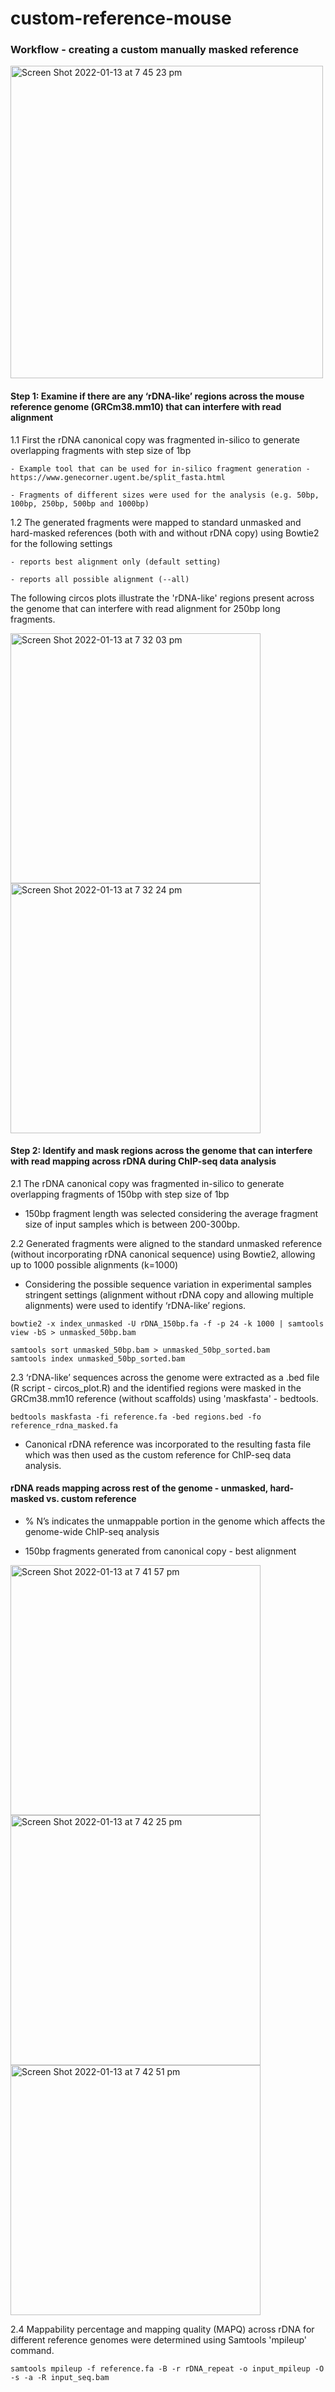 # custom-reference-mouse

### Workflow - creating a custom manually masked reference 
<img width="500" alt="Screen Shot 2022-01-13 at 7 45 23 pm" src="https://user-images.githubusercontent.com/36429476/149296322-0f8179b7-e9b2-48c3-b051-80376efff178.png">

#### Step 1: Examine if there are any ‘rDNA-like’ regions across the mouse reference genome (GRCm38.mm10) that can interfere with read alignment

1.1 First the rDNA canonical copy was fragmented in-silico to generate overlapping fragments with step size of 1bp

	- Example tool that can be used for in-silico fragment generation - https://www.genecorner.ugent.be/split_fasta.html

	- Fragments of different sizes were used for the analysis (e.g. 50bp, 100bp, 250bp, 500bp and 1000bp)

1.2 The generated fragments were mapped to standard unmasked and hard-masked references (both with and without rDNA copy) using Bowtie2 for the following settings
	
  	- reports best alignment only (default setting)
	
  	- reports all possible alignment (--all)

The following circos plots illustrate the 'rDNA-like' regions present across the genome that can interfere with read alignment for 250bp long fragments.

  
<img width="400" alt="Screen Shot 2022-01-13 at 7 32 03 pm" src="https://user-images.githubusercontent.com/36429476/149294286-2cd18221-385c-4f05-813f-7b55d9d0d9c1.png">



<img width="400" alt="Screen Shot 2022-01-13 at 7 32 24 pm" src="https://user-images.githubusercontent.com/36429476/149294299-ec554279-bf66-4d3f-a9f0-a35fa42cef0f.png">


#### Step 2: Identify and mask regions across the genome that can interfere with read mapping across rDNA during ChIP-seq data analysis

2.1 The rDNA canonical copy was fragmented in-silico to generate overlapping fragments of 150bp with step size of 1bp         	

- 150bp fragment length was selected considering the average fragment size of input samples which is between 200-300bp. 


2.2 Generated fragments were aligned to the standard unmasked reference (without incorporating rDNA canonical sequence) using Bowtie2, allowing up to 1000 possible alignments (k=1000)

- Considering the possible sequence variation in experimental samples stringent settings (alignment without rDNA copy and allowing multiple alignments) were used to identify ‘rDNA-like’ regions.

```console
bowtie2 -x index_unmasked -U rDNA_150bp.fa -f -p 24 -k 1000 | samtools view -bS > unmasked_50bp.bam

samtools sort unmasked_50bp.bam > unmasked_50bp_sorted.bam
samtools index unmasked_50bp_sorted.bam
```

2.3 ‘rDNA-like’ sequences across the genome were extracted as a .bed file (R script - circos_plot.R) and the identified regions were masked in the GRCm38.mm10 reference (without scaffolds) using 'maskfasta' - bedtools.

```console
bedtools maskfasta -fi reference.fa -bed regions.bed -fo reference_rdna_masked.fa
```

- Canonical rDNA reference was incorporated to the resulting fasta file which was then used as the custom reference for ChIP-seq data analysis.
  

#### rDNA reads mapping across rest of the genome - unmasked, hard-masked vs. custom reference

- % N’s indicates the unmappable portion in the genome which affects the genome-wide ChIP-seq analysis

- 150bp fragments generated from canonical copy - best alignment

<img width="400" alt="Screen Shot 2022-01-13 at 7 41 57 pm" src="https://user-images.githubusercontent.com/36429476/149296142-57d8cc40-6db2-4a75-aabd-28f575b24cc4.png">


<img width="400" alt="Screen Shot 2022-01-13 at 7 42 25 pm" src="https://user-images.githubusercontent.com/36429476/149296150-dedb5657-6a75-41ae-a1c7-0df8477820b0.png">


<img width="400" alt="Screen Shot 2022-01-13 at 7 42 51 pm" src="https://user-images.githubusercontent.com/36429476/149296160-7047b059-2108-4b53-a155-d2ab7cc75a03.png">


2.4 Mappability percentage and mapping quality (MAPQ) across rDNA for different reference genomes were determined using Samtools 'mpileup' command.

```console
samtools mpileup -f reference.fa -B -r rDNA_repeat -o input_mpileup -O -s -a -R input_seq.bam

```

